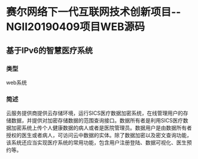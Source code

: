 # 赛尔网络下一代互联网技术创新项目--NGII20190409项目WEB源码
## 基于IPv6的智慧医疗系统
### 类型
web系统
### 简述
云服务提供商提供云存储环境，运行SICS医疗数据加密系统，在线管理用户的存储数据，并提供对加密存储数据的范围查询接口。数据所有者是利用SICS医疗数据加密系统上传个人健康数据的病人或者是医院管理员。数据用户是由数据所有者授权的医生或者病人，可访问云中数据的实体。除了数据加密以及密文查询功能，该系统还应当实现医疗系统的常用功能，包含用户注册登陆、数据可视化、医生预约等。
